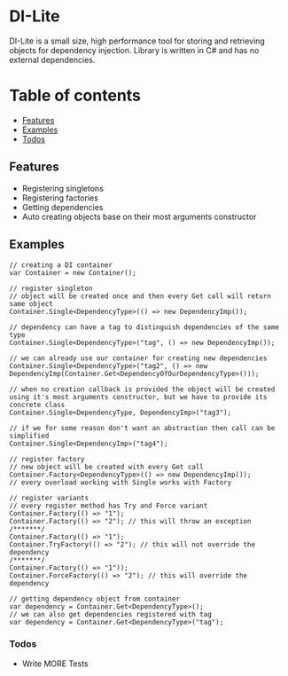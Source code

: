 # DI-Lite

DI-Lite is a small size, high performance tool for storing and retrieving objects for dependency injection. Library is written in C# and has no external dependencies.

# Table of contents
- [Features](#Features)
- [Examples](#Examples)
- [Todos](#Todos)

## Features

  - Registering singletons
  - Registering factories
  - Getting dependencies
  - Auto creating objects base on their most arguments constructor

## Examples

 ```CSharp
// creating a DI container
var Container = new Container();
```

 ```CSharp
// register singleton 
// object will be created once and then every Get call will return same object
Container.Single<DependencyType>(() => new DependencyImp());

// dependency can have a tag to distinguish dependencies of the same type
Container.Single<DependencyType>("tag", () => new DependencyImp());

// we can already use our container for creating new dependencies
Container.Single<DependencyType>("tag2", () => new DependencyImp(Container.Get<DependencyOfOurDependencyType>()));

// when no creation callback is provided the object will be created using it's most arguments constructor, but we have to provide its concrete class
Container.Single<DependencyType, DependencyImp>("tag3");

// if we for some reason don't want an abstraction then call can be simplified
Container.Single<DependencyImp>("tag4");
```

 ```CSharp
// register factory
// new object will be created with every Get call
Container.Factory<DependencyType>(() => new DependencyImp());
// every overload working with Single works with Factory
```

 ```CSharp
// register variants
// every register method has Try and Force variant
Container.Factory(() => "1");
Container.Factory(() => "2"); // this will throw an exception
/*******/
Container.Factory(() => "1");
Container.TryFactory(() => "2"); // this will not override the dependency
/*******/
Container.Factory(() => "1"));
Container.ForceFactory(() => "2"); // this will override the dependency
```

 ```CSharp
// getting dependency object from container
var dependency = Container.Get<DependencyType>();
// we can also get dependencies registered with tag
var dependency = Container.Get<DependencyType>("tag");
```

### Todos

 - Write MORE Tests